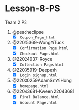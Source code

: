 # Lesson-8-PS
Team 2 PS
1. @peacheclipse
   - [x] `Coupon_Page_html`
1. @22015369-WongYiTuck
   - [x] `Confirmation Page.html`
   - [x] `Checkout Page.html`
1. @22024937-Royce
   - [x] `Collection Page.html`
1. @22035919-Deepesh
   - [x] `Login signup.html`
1. @22030259AdamSimYiHong
   - [x] `homepage.html`
1. @22043681-Kween 22043681
   - [x] `Final Balance.html`
   - [x] `Account Page.html`
